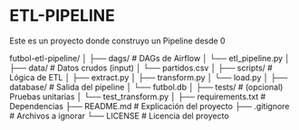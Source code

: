 # ETL-PIPELINE
Este es un proyecto donde construyo un Pipeline desde 0

futbol-etl-pipeline/
│
├── dags/                    # DAGs de Airflow
│   └── etl_pipeline.py
│
├── data/                    # Datos crudos (input)
│   └── partidos.csv
│
├── scripts/                 # Lógica de ETL
│   ├── extract.py
│   ├── transform.py
│   └── load.py
│
├── database/                # Salida del pipeline
│   └── futbol.db
│
├── tests/                   # (opcional) Pruebas unitarias
│   └── test_transform.py
│
├── requirements.txt         # Dependencias
├── README.md                # Explicación del proyecto
├── .gitignore               # Archivos a ignorar
└── LICENSE                  # Licencia del proyecto


